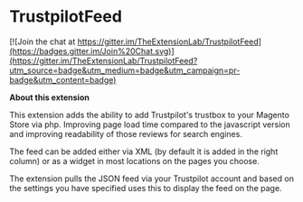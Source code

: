 TrustpilotFeed
==============

[![Join the chat at https://gitter.im/TheExtensionLab/TrustpilotFeed](https://badges.gitter.im/Join%20Chat.svg)](https://gitter.im/TheExtensionLab/TrustpilotFeed?utm_source=badge&utm_medium=badge&utm_campaign=pr-badge&utm_content=badge)

**About this extension**

This extension adds the ability to add Trustpilot's trustbox to your Magento Store via php. Improving page load time compared to the javascript version and improving readability of those reviews for search engines.

The feed can be added either via XML (by default it is added in the right column) or as a widget in most locations on the pages you choose.

The extension pulls the JSON feed via your Trustpilot account and based on the settings you have specified uses this to display the feed on the page.